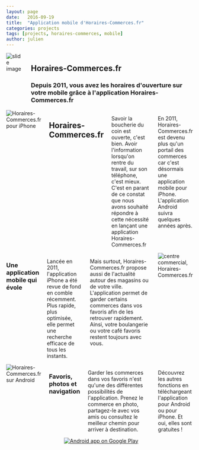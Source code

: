 ```yaml
---
layout: page
date:   2016-09-19
title:  "Application mobile d'Horaires-Commerces.fr"
categories: projects
tags: [projects, horaires-commerces, mobile]
author: julien
---
```


<div class="row">
    <div class="large-12 columns entete">
        <img src="../img/slider-vysistore.jpg" alt="slide image">
        <div class="caption">
            <h2>Horaires-Commerces.fr</h2>
            <h3>Depuis 2011, vous avez les horaires d'ouverture sur votre mobile grâce à l'application Horaires-Commerces.fr</h3>
        </div>
    </div>
</div>

<div class="row project">
    <div class="large-12 columns">
        <div class="large-4 columns">
            <img src="../img/box-hc_ios.png" alt="Horaires-Commerces.fr pour iPhone">
        </div>
        <div class="large-8 columns">
            <h2>Horaires-Commerces.fr</h2>
            <p>Savoir la boucherie du coin est ouverte, c'est bien. Avoir l'information lorsqu'on rentre du travail, sur son téléphone, c'est mieux. C'est en parant de ce constat que nous avons souhaité répondre à cette  nécessité en lançant une application Horaires-Commerces.fr</p>
            <p>En 2011, Horaires-Commerces.fr est devenu plus qu'un portail des commerces car c'est désormais une application mobile pour iPhone. L'application Android suivra quelques années après.</p>
        </div>
    </div>
</div>
<div class="row project">
        <div class="large-12 columns">
        <div class="large-8 columns">
            <h3>Une application mobile qui évole</h3>
            <p>Lancée en 2011, l'application iPhone a été revue de fond en comble récemment. Plus rapide, plus optimisée, elle permet une recherche efficace de tous les instants.</p>
            <p>Mais surtout, Horaires-Commerces.fr propose aussi de l'actualité autour des magasins ou de votre ville. L'application permet de garder certains commerces dans vos favoris afin de les retrouver rapidement. Ainsi, votre boulangerie ou votre café favoris restent toujours avec vous.</p>
        </div>
        <div class="large-4 columns">
            <img src="../img/centre-commercial.jpg" alt="centre commercial, Horaires-Commerces.fr">
        </div>
    </div>
</div>
<div class="row project">
        <div class="large-12 columns">
        <div class="large-4 columns">
            <img src="../img/box-hc_android.png" alt="Horaires-Commerces.fr sur Android">
        </div>
        <div class="large-8 columns">
            <h3>Favoris, photos et navigation</h3>
            <p>Garder les commerces dans vos favoris n'est qu'une des différentes possibilités de l'application. Prenez le commerce en photo, partagez-le avec vos amis ou consultez le meilleur chemin pour arriver à destination.</p>
            <p>Découvrez les autres fonctions en téléchargeant l'application pour Android ou pour iPhone. Et oui, elles sont gratuites !</p>
        </div>
    </div>
</div>
<div class="row project">
    <div class="large-12 columns text-center">
        <div class="large-6 columns text-right">
            <a href="https://itunes.apple.com/fr/app/horaires-commerces/id467622709?mt=8&uo=4" target="itunes_store" style="display:inline-block;overflow:hidden;background:url(https://linkmaker.itunes.apple.com/htmlResources/assets/fr_fr//images/web/linkmaker/badge_appstore-lrg.png) no-repeat;width:135px;height:40px;@media only screen{background-image:url(https://linkmaker.itunes.apple.com/htmlResources/assets/fr_fr//images/web/linkmaker/badge_appstore-lrg.svg);}"></a>
            <!-- <a href="http://www.horaires-commerces.fr" target="_blank" class="button round">Horaires-Commerces.fr pour iPhone</a> -->
        </div>
        <div class="large-6 columns text-left">
            <a href="https://play.google.com/store/apps/details?id=com.publika.horairescommerces" target="_blank"><img alt="Android app on Google Play" src="https://developer.android.com/images/brand/fr_app_rgb_wo_45.png" /></a>
            <!-- <a href="http://www.horaires-commerces.fr" target="_blank" class="button round">Horaires-Commerces.fr pour Android</a> -->
        </div>
    </div>
</div>